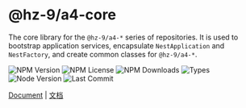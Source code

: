 # @hz-9/a4-core

The core library for the `@hz-9/a4-*` series of repositories. It is used to bootstrap application services, encapsulate `NestApplication` and `NestFactory`, and create common classes for `@hz-9/a4-*`.

![NPM Version][npm-version-url] ![NPM License][npm-license-url] ![NPM Downloads][npm-downloads-url] ![Types][types-url]
<br /> ![Node Version][node-version-url] ![Last Commit][last-commit-url]

[npm-version-url]: https://badgen.net/npm/v/@hz-9/a4-core
[npm-license-url]: https://badgen.net/npm/license/@hz-9/a4-core
[npm-downloads-url]: https://badgen.net/npm/dt/@hz-9/a4-core
[types-url]: https://badgen.net/npm/types/@hz-9/a4-core
[node-version-url]: https://badgen.net/npm/node/@hz-9/a4-core
[last-commit-url]: https://badgen.net/github/last-commit/hz-9/a4

[Document](https://hz-9.github.io/a4/guide/a4-core/) | [文档](https://hz-9.github.io/a4/zh-CN/guide/a4-core/)
